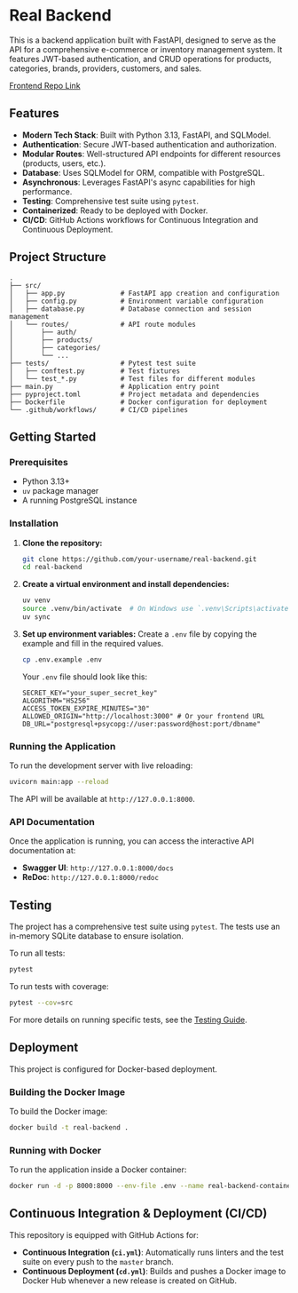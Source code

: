 # Real Backend

This is a backend application built with FastAPI, designed to serve as the API for a comprehensive e-commerce or inventory management system. It features JWT-based authentication, and CRUD operations for products, categories, brands, providers, customers, and sales.

[Frontend Repo Link](https://github.com/Frknk/real-frontend)

## Features

- **Modern Tech Stack**: Built with Python 3.13, FastAPI, and SQLModel.
- **Authentication**: Secure JWT-based authentication and authorization.
- **Modular Routes**: Well-structured API endpoints for different resources (products, users, etc.).
- **Database**: Uses SQLModel for ORM, compatible with PostgreSQL.
- **Asynchronous**: Leverages FastAPI's async capabilities for high performance.
- **Testing**: Comprehensive test suite using `pytest`.
- **Containerized**: Ready to be deployed with Docker.
- **CI/CD**: GitHub Actions workflows for Continuous Integration and Continuous Deployment.

## Project Structure

```
.
├── src/
│   ├── app.py              # FastAPI app creation and configuration
│   ├── config.py           # Environment variable configuration
│   ├── database.py         # Database connection and session management
│   └── routes/             # API route modules
│       ├── auth/
│       ├── products/
│       ├── categories/
│       └── ...
├── tests/                  # Pytest test suite
│   ├── conftest.py         # Test fixtures
│   └── test_*.py           # Test files for different modules
├── main.py                 # Application entry point
├── pyproject.toml          # Project metadata and dependencies
├── Dockerfile              # Docker configuration for deployment
└── .github/workflows/      # CI/CD pipelines
```

## Getting Started

### Prerequisites

- Python 3.13+
- `uv` package manager
- A running PostgreSQL instance

### Installation

1.  **Clone the repository:**
    ```sh
    git clone https://github.com/your-username/real-backend.git
    cd real-backend
    ```

2.  **Create a virtual environment and install dependencies:**
    ```sh
    uv venv
    source .venv/bin/activate  # On Windows use `.venv\Scripts\activate`
    uv sync
    ```

3.  **Set up environment variables:**
    Create a `.env` file by copying the example and fill in the required values.
    ```sh
    cp .env.example .env
    ```
    Your `.env` file should look like this:
    ```env
    SECRET_KEY="your_super_secret_key"
    ALGORITHM="HS256"
    ACCESS_TOKEN_EXPIRE_MINUTES="30"
    ALLOWED_ORIGIN="http://localhost:3000" # Or your frontend URL
    DB_URL="postgresql+psycopg://user:password@host:port/dbname"
    ```

### Running the Application

To run the development server with live reloading:

```sh
uvicorn main:app --reload
```

The API will be available at `http://127.0.0.1:8000`.

### API Documentation

Once the application is running, you can access the interactive API documentation at:

-   **Swagger UI**: `http://127.0.0.1:8000/docs`
-   **ReDoc**: `http://127.0.0.1:8000/redoc`

## Testing

The project has a comprehensive test suite using `pytest`. The tests use an in-memory SQLite database to ensure isolation.

To run all tests:

```sh
pytest
```

To run tests with coverage:

```sh
pytest --cov=src
```

For more details on running specific tests, see the [Testing Guide](tests/README.md).

## Deployment

This project is configured for Docker-based deployment.

### Building the Docker Image

To build the Docker image:

```sh
docker build -t real-backend .
```

### Running with Docker

To run the application inside a Docker container:

```sh
docker run -d -p 8000:8000 --env-file .env --name real-backend-container real-backend
```

## Continuous Integration & Deployment (CI/CD)

This repository is equipped with GitHub Actions for:

-   **Continuous Integration (`ci.yml`)**: Automatically runs linters and the test suite on every push to the `master` branch.
-   **Continuous Deployment (`cd.yml`)**: Builds and pushes a Docker image to Docker Hub whenever a new release is created on GitHub.